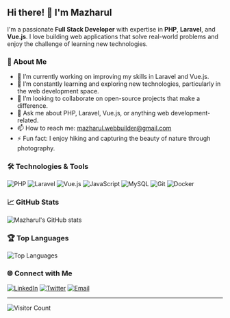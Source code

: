 ## Hi there! 👋 I'm Mazharul

I'm a passionate **Full Stack Developer** with expertise in **PHP**, **Laravel**, and **Vue.js**. I love building web applications that solve real-world problems and enjoy the challenge of learning new technologies.

### 🌟 About Me

- 🔭 I’m currently working on improving my skills in Laravel and Vue.js.
- 🌱 I’m constantly learning and exploring new technologies, particularly in the web development space.
- 👯 I’m looking to collaborate on open-source projects that make a difference.
- 💬 Ask me about PHP, Laravel, Vue.js, or anything web development-related.
- 📫 How to reach me: [mazharul.webbuilder@gmail.com](mailto:mazharul.webbuilder@gmail.com)
- ⚡ Fun fact: I enjoy hiking and capturing the beauty of nature through photography.

### 🛠️ Technologies & Tools

![PHP](https://img.shields.io/badge/-PHP-777BB4?style=flat&logo=php&logoColor=white)
![Laravel](https://img.shields.io/badge/-Laravel-FF2D20?style=flat&logo=laravel&logoColor=white)
![Vue.js](https://img.shields.io/badge/-Vue.js-4FC08D?style=flat&logo=vue.js&logoColor=white)
![JavaScript](https://img.shields.io/badge/-JavaScript-F7DF1E?style=flat&logo=javascript&logoColor=black)
![MySQL](https://img.shields.io/badge/-MySQL-4479A1?style=flat&logo=mysql&logoColor=white)
![Git](https://img.shields.io/badge/-Git-F05032?style=flat&logo=git&logoColor=white)
![Docker](https://img.shields.io/badge/-Docker-2496ED?style=flat&logo=docker&logoColor=white)

### 📈 GitHub Stats

![Mazharul's GitHub stats](https://github-readme-stats.vercel.app/api?username=mazharul-webbuilder&show_icons=true&theme=radical)

### 🏆 Top Languages

![Top Languages](https://github-readme-stats.vercel.app/api/top-langs/?username=mazharul-webbuilder&layout=compact&theme=radical)

### 🌐 Connect with Me

[![LinkedIn](https://img.shields.io/badge/LinkedIn-0077B5?style=flat&logo=linkedin&logoColor=white)](https://www.linkedin.com/in/mazharul-islam-41ba1416b)
[![Twitter](https://img.shields.io/badge/Twitter-1DA1F2?style=flat&logo=twitter&logoColor=white)](https://twitter.com/JBrafi19)
[![Email](https://img.shields.io/badge/Email-D14836?style=flat&logo=gmail&logoColor=white)](mailto:mazharulislam1998r@gmail.com)

---

![Visitor Count](https://komarev.com/ghpvc/?username=mazharul-webbuilder&color=blue)

